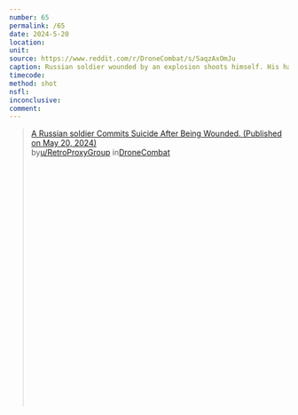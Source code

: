 ```yaml
---
number: 65
permalink: /65
date: 2024-5-20
location: 
unit:
source: https://www.reddit.com/r/DroneCombat/s/SaqzAxOmJu
caption: Russian soldier wounded by an explosion shoots himself. His hand sticks on trigger and empties magazine on full auto
timecode: 
method: shot
nsfl: 
inconclusive: 
comment: 
---
```

<blockquote class="reddit-embed-bq" style="height:500px" data-embed-height="568"><a href="https://www.reddit.com/r/DroneCombat/comments/1cwkxgz/a_russian_soldier_commits_suicide_after_being/">A Russian soldier Commits Suicide After Being Wounded. (Published on May 20, 2024)</a><br> by<a href="https://www.reddit.com/user/RetroProxyGroup/">u/RetroProxyGroup</a> in<a href="https://www.reddit.com/r/DroneCombat/">DroneCombat</a></blockquote><script async="" src="https://embed.reddit.com/widgets.js" charset="UTF-8"></script>